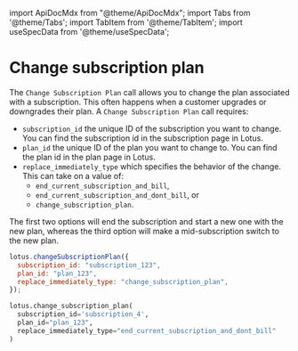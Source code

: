 import ApiDocMdx from "@theme/ApiDocMdx";
import Tabs from '@theme/Tabs';
import TabItem from '@theme/TabItem';
import useSpecData from '@theme/useSpecData';

# Change subscription plan

The `Change Subscription Plan` call allows you to change the plan associated with a subscription. This often happens when a customer upgrades or downgrades their plan. A `Change Subscription Plan` call requires:

- `subscription_id` the unique ID of the subscription you want to change. You can find the subscription id in the subscription page in Lotus.
- `plan_id` the unique ID of the plan you want to change to. You can find the plan id in the plan page in Lotus.
- `replace_immediately_type` which specifies the behavior of the change. This can take on a value of:
  - `end_current_subscription_and_bill`,
  - `end_current_subscription_and_dont_bill`, or
  - `change_subscription_plan`.

The first two options will end the subscription and start a new one with the new plan, whereas the third option will make a mid-subscription switch to the new plan.

<Tabs>
<TabItem value="js" label="JavaScript">

```jsx
lotus.changeSubscriptionPlan({
  subscription_id: "subscription_123",
  plan_id: "plan_123",
  replace_immediately_type: "change_subscription_plan",
});
```

</TabItem>
<TabItem value="py" label="Python">

```python
lotus.change_subscription_plan(
  subscription_id='subscription_4',
  plan_id="plan_123",
  replace_immediately_type="end_current_subscription_and_dont_bill"
)
```

</TabItem>
</Tabs>
